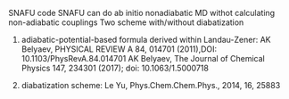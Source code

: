 SNAFU code
SNAFU can do ab initio nonadiabatic MD withot calculating non-adiabatic couplings
Two scheme with/without diabatization

1) adiabatic-potential-based formula derived within Landau-Zener:
AK Belyaev, PHYSICAL REVIEW A 84, 014701 (2011),DOI: 10.1103/PhysRevA.84.014701
AK Belyaev, The Journal of Chemical Physics 147, 234301 (2017); doi: 10.1063/1.5000718

2) diabatization scheme: Le Yu, Phys.Chem.Chem.Phys., 2014, 16, 25883

